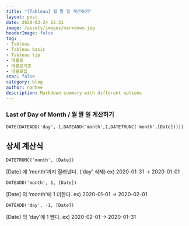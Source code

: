 ```yaml
---
title: "[Tableau] 월 말 일 계산하기"
layout: post
date: 2020-03-24 12:31
image: /assets/images/markdown.jpg
headerImage: false
tag:
- Tableau
- Tableau basic
- Tableau tip
- 태블로
- 태블로기초
- 태블로팁
star: false
category: blog
author: nanhee
description: Markdown summary with different options
---
```



### Last of Day of Month / 월 말 일 계산하기
```
DATE(DATEADD('day',-1,DATEADD('month',1,DATETRUNC('month',[Date]))))
```


## 상세 계산식
```
DATETRUNC('month', [Date])
```
[Date] 에 'month'까지 잘라낸다. ('day' 삭제)
ex) 2020-01-31 → 2020-01-01

```
DATEADD('month', 1, [Date])
```
[Date] 의 'month'에 1 더한다.
ex) 2020-01-01 → 2020-02-01

```
DATEADD('day', -1, [Date])
```
[Date] 의 'day'에 1 뺀다.
ex) 2020-02-01 → 2020-01-31
